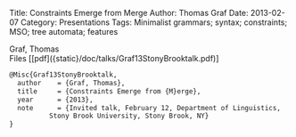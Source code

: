 Title: Constraints Emerge from Merge
Author: Thomas Graf
Date: 2013-02-07
Category: Presentations
Tags: Minimalist grammars; syntax; constraints; MSO; tree automata; features

<div markdown class="authors">
Graf, Thomas
</div>

<div markdown class="files">
<span id="files-title">Files</span>
[[pdf]({static}/doc/talks/Graf13StonyBrooktalk.pdf)]
</div>

~~~latex
@Misc{Graf13StonyBrooktalk,
  author	= {Graf, Thomas},
  title		= {Constraints Emerge from {M}erge},
  year		= {2013},
  note		= {Invited talk, February 12, Department of Linguistics, 
		  Stony Brook University, Stony Brook, NY}
}
~~~
